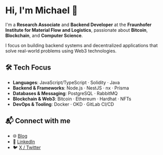 # Hi, I'm Michael 👋

I'm a **Research Associate** and **Backend Developer** at the **Fraunhofer Institute for Material Flow and Logistics**, passionate about **Bitcoin**, **Blockchain**, and **Computer Science**.

I focus on building backend systems and decentralized applications that solve real-world problems using Web3 technologies.

## 🛠 Tech Focus
- **Languages**: JavaScript/TypeScript · Solidity · Java  
- **Backend & Frameworks**: Node.js · NestJS · nx · Prisma  
- **Databases & Messaging**: PostgreSQL · RabbitMQ
- **Blockchain & Web3**: Bitcoin · Ethereum · Hardhat · NFTs
- **DevOps & Tooling**: Docker · OKD · GitLab CI/CD

## 📬 Connect with me
- 🌐 [Blog](https://michaelpichura.com)  
- 💼 [LinkedIn](https://www.linkedin.com/in/michaelpichura)  
- 🐦 [X / Twitter](https://x.com/michaelpichura)  
